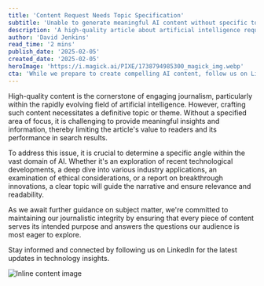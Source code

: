 ```yaml
---
title: 'Content Request Needs Topic Specification'
subtitle: 'Unable to generate meaningful AI content without specific topic'
description: 'A high-quality article about artificial intelligence requires a specific topic or focus area to provide valuable insights and maintain journalistic standards. Without a clear direction, we cannot generate content that would effectively serve readers or meet SEO requirements. Please provide a specific aspect of AI to cover, such as recent developments, industry applications, ethical considerations, or technological breakthroughs.'
author: 'David Jenkins'
read_time: '2 mins'
publish_date: '2025-02-05'
created_date: '2025-02-05'
heroImage: 'https://i.magick.ai/PIXE/1738794985300_magick_img.webp'
cta: 'While we prepare to create compelling AI content, follow us on LinkedIn to stay updated on the latest technology insights and developments.'
---
```


High-quality content is the cornerstone of engaging journalism, particularly within the rapidly evolving field of artificial intelligence. However, crafting such content necessitates a definitive topic or theme. Without a specified area of focus, it is challenging to provide meaningful insights and information, thereby limiting the article's value to readers and its performance in search results.

To address this issue, it is crucial to determine a specific angle within the vast domain of AI. Whether it's an exploration of recent technological developments, a deep dive into various industry applications, an examination of ethical considerations, or a report on breakthrough innovations, a clear topic will guide the narrative and ensure relevance and readability.

As we await further guidance on subject matter, we're committed to maintaining our journalistic integrity by ensuring that every piece of content serves its intended purpose and answers the questions our audience is most eager to explore.

Stay informed and connected by following us on LinkedIn for the latest updates in technology insights.

![Inline content image](https://i.magick.ai/PIXE/1738794985303_magick_img.webp)